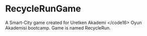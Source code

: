 # RecycleRunGame
A Smart-City game created for Uretken Akademi &lt;/code16> Oyun Akademisi bootcamp. Game is named RecycleRun.
